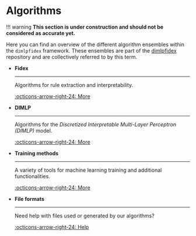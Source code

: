 # Algorithms

!!! warning
    **This section is under construction and should not be considered as accurate yet.**

Here you can find an overview of the different algorithm ensembles within the `dimlpfidex` framework. These ensembles are part of the [dimlpfidex](https://github.com/HES-XPLAIN/dimlpfidex) repository and are collectively referred to by this term.

<div class="grid cards" markdown>

-   **Fidex**

    ---

    Algorithms for rule extraction and interpretability.

    [:octicons-arrow-right-24: More](fidex/overview.md)


-   **DIMLP**

    ---

    Algorithms for the *Discretized Interpretable Multi-Layer Perceptron (DIMLP)* model.

    [:octicons-arrow-right-24: More](dimlp/overview.md)

-   **Training methods**

    ---

    A variety of tools for machine learning training and additional functionalities.

    [:octicons-arrow-right-24: More](training-methods/overview.md)


-   **File formats**

    ---

    Need help with files used or generated by our algorithms?

    [:octicons-arrow-right-24: Help](../file-formats/overview.md)
</div>